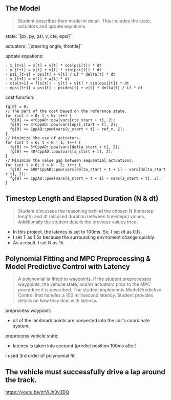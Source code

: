 ## The Model

>Student describes their model in detail. This includes the state, actuators and update equations.

state: `[px, py, psi, v, cte, epsi]``

actuators: `[steering angle, throttle]``

update equations:

```
- x_[t+1] = x[t] + v[t] * cos(psi[t]) * dt
- y_[t+1] = y[t] + v[t] * sin(psi[t]) * dt
- psi_[t+1] = psi[t] + v[t] / Lf * delta[t] * dt
- v_[t+1] = v[t] + a[t] * dt
- cte[t+1] = f(x[t]) - y[t] + v[t] * sin(epsi[t]) * dt
- epsi[t+1] = psi[t] - psides[t] + v[t] * delta[t] / Lf * dt
```

cost function:

```
fg[0] = 0;
// The part of the cost based on the reference state.
for (int t = 0; t < N; t++) {
  fg[0] += 4*CppAD::pow(vars[cte_start + t], 2);
  fg[0] += 4*CppAD::pow(vars[epsi_start + t], 2);
  fg[0] += CppAD::pow(vars[v_start + t] - ref_v, 2);
}
// Minimize the use of actuators.
for (int t = 0; t < N - 1; t++) {
  fg[0] += 5*CppAD::pow(vars[delta_start + t], 2);
  fg[0] += 40*CppAD::pow(vars[a_start + t], 2);
}
// Minimize the value gap between sequential actuations.
for (int t = 0; t < N - 2; t++) {
  fg[0] += 500*CppAD::pow(vars[delta_start + t + 1] - vars[delta_start + t], 2);
  fg[0] += CppAD::pow(vars[a_start + t + 1] - vars[a_start + t], 2);
}
```

## Timestep Length and Elapsed Duration (N & dt)

>Student discusses the reasoning behind the chosen N (timestep length) and dt (elapsed duration between timesteps) values. Additionally the student details the previous values tried.

- In this project, the latency is set to 100ms. So, I set dt as 0.1s.
- I set T as 1.5s because the surrounding enviroment change quickly.
- As a result, I set N as 15.

## Polynomial Fitting and MPC Preprocessing & Model Predictive Control with Latency

>A polynomial is fitted to waypoints.
>If the student preprocesses waypoints, the vehicle state, and/or actuators prior to the MPC procedure it is described.
>The student implements Model Predictive Control that handles a 100 millisecond latency. Student provides details on how they deal with latency.

preprocess waypoint:

- all of the landmark points are converted into the car's coordinate system.

preprocess vehicle state:

- latency is taken into account (predict position 100ms after)

I used 3rd order of polynomial fit.

## The vehicle must successfully drive a lap around the track.

https://youtu.be/crViJh3y3DQ
